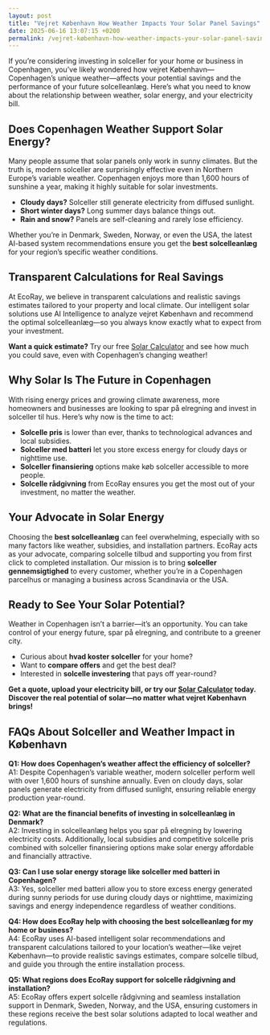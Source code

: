 ```yaml
---
layout: post
title: "Vejret København How Weather Impacts Your Solar Panel Savings"
date: 2025-06-16 13:07:15 +0200
permalink: /vejret-københavn-how-weather-impacts-your-solar-panel-savings/
---
```

If you’re considering investing in solceller for your home or business in Copenhagen, you’ve likely wondered how vejret København—Copenhagen’s unique weather—affects your potential savings and the performance of your future solcelleanlæg. Here’s what you need to know about the relationship between weather, solar energy, and your electricity bill.

## Does Copenhagen Weather Support Solar Energy?

Many people assume that solar panels only work in sunny climates. But the truth is, modern solceller are surprisingly effective even in Northern Europe’s variable weather. Copenhagen enjoys more than 1,600 hours of sunshine a year, making it highly suitable for solar investments.

- **Cloudy days?** Solceller still generate electricity from diffused sunlight.
- **Short winter days?** Long summer days balance things out.
- **Rain and snow?** Panels are self-cleaning and rarely lose efficiency.

Whether you’re in Denmark, Sweden, Norway, or even the USA, the latest AI-based system recommendations ensure you get the **best solcelleanlæg** for your region’s specific weather conditions.

## Transparent Calculations for Real Savings

At EcoRay, we believe in transparent calculations and realistic savings estimates tailored to your property and local climate. Our intelligent solar solutions use AI Intelligence to analyze vejret København and recommend the optimal solcelleanlæg—so you always know exactly what to expect from your investment.

**Want a quick estimate?** Try our free [Solar Calculator](https://ecoray.dk/en/calculator) and see how much you could save, even with Copenhagen’s changing weather!

## Why Solar Is The Future in Copenhagen

With rising energy prices and growing climate awareness, more homeowners and businesses are looking to spar på elregning and invest in solceller til hus. Here’s why now is the time to act:

- **Solcelle pris** is lower than ever, thanks to technological advances and local subsidies.
- **Solceller med batteri** let you store excess energy for cloudy days or nighttime use.
- **Solceller finansiering** options make køb solceller accessible to more people.
- **Solcelle rådgivning** from EcoRay ensures you get the most out of your investment, no matter the weather.

## Your Advocate in Solar Energy

Choosing the **best solcelleanlæg** can feel overwhelming, especially with so many factors like weather, subsidies, and installation partners. EcoRay acts as your advocate, comparing solcelle tilbud and supporting you from first click to completed installation. Our mission is to bring **solceller gennemsigtighed** to every customer, whether you’re in a Copenhagen parcelhus or managing a business across Scandinavia or the USA.

## Ready to See Your Solar Potential?

Weather in Copenhagen isn’t a barrier—it’s an opportunity. You can take control of your energy future, spar på elregning, and contribute to a greener city.

- Curious about **hvad koster solceller** for your home?
- Want to **compare offers** and get the best deal?
- Interested in **solcelle investering** that pays off year-round?

**Get a quote, upload your electricity bill, or try our [Solar Calculator](https://ecoray.dk/en/calculator) today. Discover the real potential of solar—no matter what vejret København brings!**

## FAQs About Solceller and Weather Impact in København

**Q1: How does Copenhagen’s weather affect the efficiency of solceller?**  
A1: Despite Copenhagen’s variable weather, modern solceller perform well with over 1,600 hours of sunshine annually. Even on cloudy days, solar panels generate electricity from diffused sunlight, ensuring reliable energy production year-round.

**Q2: What are the financial benefits of investing in solcelleanlæg in Denmark?**  
A2: Investing in solcelleanlæg helps you spar på elregning by lowering electricity costs. Additionally, local subsidies and competitive solcelle pris combined with solceller finansiering options make solar energy affordable and financially attractive.

**Q3: Can I use solar energy storage like solceller med batteri in Copenhagen?**  
A3: Yes, solceller med batteri allow you to store excess energy generated during sunny periods for use during cloudy days or nighttime, maximizing savings and energy independence regardless of weather conditions.

**Q4: How does EcoRay help with choosing the best solcelleanlæg for my home or business?**  
A4: EcoRay uses AI-based intelligent solar recommendations and transparent calculations tailored to your location’s weather—like vejret København—to provide realistic savings estimates, compare solcelle tilbud, and guide you through the entire installation process.

**Q5: What regions does EcoRay support for solcelle rådgivning and installation?**  
A5: EcoRay offers expert solcelle rådgivning and seamless installation support in Denmark, Sweden, Norway, and the USA, ensuring customers in these regions receive the best solar solutions adapted to local weather and regulations.

<script type="application/ld+json">
{
  "@context": "https://schema.org",
  "@type": "BlogPosting",
  "headline": "Vejret København How Weather Impacts Your Solar Panel Savings",
  "description": "Explore how Copenhagen's unique weather affects solar panel efficiency and savings. Learn about solceller, solcelleanlæg, and how EcoRay’s AI-driven recommendations help optimize solar investments in Denmark and beyond.",
  "author": {
    "@type": "Person",
    "name": "EcoRay"
  },
  "datePublished": "2024-06-01",
  "mainEntityOfPage": {
    "@type": "WebPage",
    "@id": "https://ecoray.dk/blog/vejret-kobenhavn-solar-panel-savings"
  },
  "publisher": {
    "@type": "Organization",
    "name": "EcoRay",
    "logo": {
      "@type": "ImageObject",
      "url": "https://ecoray.dk/logo.png"
    }
  },
  "keywords": "solceller, solcelleanlæg, solceller til hus, solcelle pris, køb solceller, bedste solcelleanlæg, solcelle beregner, solceller med batteri, solceller finansiering, hvad koster solceller, solcelle tilbud, solceller og tilskud, solcelle investering, solceller parcelhus, spar på elregning, solcelle rådgivning, sammenlign solceller, solceller 2025, solceller Danmark, solceller gennemsigtighed",
  "inLanguage": "da-DK"
}
</script>

<script type="application/ld+json">
{
  "@context": "https://schema.org",
  "@type": "FAQPage",
  "mainEntity": [
    {
      "@type": "Question",
      "name": "How does Copenhagen’s weather affect the efficiency of solceller?",
      "acceptedAnswer": {
        "@type": "Answer",
        "text": "Despite Copenhagen’s variable weather, modern solceller perform well with over 1,600 hours of sunshine annually. Even on cloudy days, solar panels generate electricity from diffused sunlight, ensuring reliable energy production year-round."
      }
    },
    {
      "@type": "Question",
      "name": "What are the financial benefits of investing in solcelleanlæg in Denmark?",
      "acceptedAnswer": {
        "@type": "Answer",
        "text": "Investing in solcelleanlæg helps you spar på elregning by lowering electricity costs. Additionally, local subsidies and competitive solcelle pris combined with solceller finansiering options make solar energy affordable and financially attractive."
      }
    },
    {
      "@type": "Question",
      "name": "Can I use solar energy storage like solceller med batteri in Copenhagen?",
      "acceptedAnswer": {
        "@type": "Answer",
        "text": "Yes, solceller med batteri allow you to store excess energy generated during sunny periods for use during cloudy days or nighttime, maximizing savings and energy independence regardless of weather conditions."
      }
    },
    {
      "@type": "Question",
      "name": "How does EcoRay help with choosing the best solcelleanlæg for my home or business?",
      "acceptedAnswer": {
        "@type": "Answer",
        "text": "EcoRay uses AI-based intelligent solar recommendations and transparent calculations tailored to your location’s weather—like vejret København—to provide realistic savings estimates, compare solcelle tilbud, and guide you through the entire installation process."
      }
    },
    {
      "@type": "Question",
      "name": "What regions does EcoRay support for solcelle rådgivning and installation?",
      "acceptedAnswer": {
        "@type": "Answer",
        "text": "EcoRay offers expert solcelle rådgivning and seamless installation support in Denmark, Sweden, Norway, and the USA, ensuring customers in these regions receive the best solar solutions adapted to local weather and regulations."
      }
    }
  ]
}
</script>